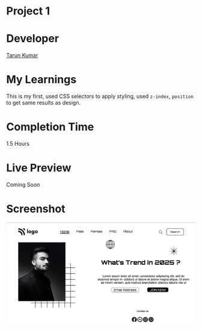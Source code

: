 # Project 1

# Developer
[Tarun Kumar](https://github.com/tarun1892)

# My Learnings
This is my first, used CSS selectors to apply styling, used `z-index`, `position` to get same results as design.

# Completion Time
1.5 Hours

# Live Preview
Coming Soon

# Screenshot
![image](https://github.com/tarun1892/HTML-CSS-Projects/blob/main/live-class-project-01/result.png)
